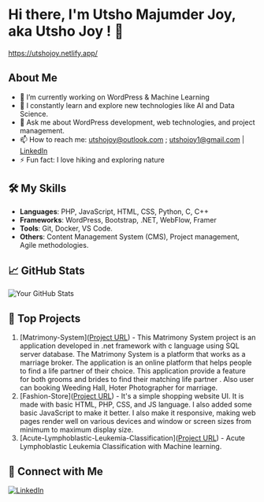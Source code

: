 # Hi there, I'm Utsho Majumder Joy, aka Utsho Joy ! 👋
https://utshojoy.netlify.app/

## About Me
- 🔭 I’m currently working on WordPress & Machine Learning
- 🌱 I constantly learn and explore new technologies like AI and Data Science.
- 💬 Ask me about WordPress development, web technologies, and project management.
- 📫 How to reach me: utshojoy@outlook.com ; utshojoy1@gmail.com | [LinkedIn](https://www.linkedin.com/in/utsho-majumder-joy/)
- ⚡ Fun fact: I love hiking and exploring nature

## 🛠️ My Skills
- **Languages**: PHP, JavaScript, HTML, CSS, Python, C, C++ 
- **Frameworks**: WordPress, Bootstrap, .NET, WebFlow, Framer
- **Tools**: Git, Docker, VS Code.
- **Others**: Content Management System (CMS), Project management, Agile methodologies.
## 📈 GitHub Stats
![Your GitHub Stats](https://github-readme-stats.vercel.app/api?username=utshojoy1&show_icons=true&theme=radical)

## 🌟 Top Projects
1. [Matrimony-System]([Project URL](https://github.com/utshojoy1/Matrimony-System)) - This Matrimony System project is an application developed in .net framework with c language using SQL server database. The Matrimony System is a platform that works as a marriage broker. The application is an online platform that helps people to find a life partner of their choice. This application provide a feature for both grooms and brides to find their matching life partner . Also user can booking Weeding Hall, Hoter Photographer for marriage.
2. [Fashion-Store]([Project URL](https://github.com/utshojoy1/Fashion-Store)) - It's a simple shopping website UI. It is made with basic HTML, PHP, CSS, and JS language. I also added some basic JavaScript to make it better. I also make it responsive, making web pages render well on various devices and window or screen sizes from minimum to maximum display size.
3. [Acute-Lymphoblastic-Leukemia-Classification]([Project URL](https://github.com/utshojoy1/Acute-Lymphoblastic-Leukemia-Classification)) - Acute Lymphoblastic Leukemia Classification with Machine learning.

## 🤝 Connect with Me
[![LinkedIn](https://img.shields.io/badge/LinkedIn-blue)](https://www.linkedin.com/in/utsho-majumder-joy/)
